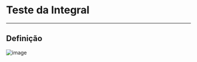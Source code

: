 # Teste da Integral

---
## Definição

![image](https://github.com/user-attachments/assets/a6a48756-061f-458f-be3f-b2c2ae00467c)
